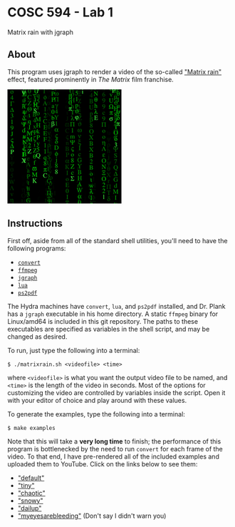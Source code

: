 # COSC 594 - Lab 1

Matrix rain with jgraph

## About

This program uses jgraph to render a video of the so-called ["Matrix rain"](https://en.wikipedia.org/wiki/Matrix_digital_rain) effect, featured prominently in *The Matrix* film franchise.

<img src="./example.gif" alt="Matrix rain example" />

## Instructions

First off, aside from all of the standard shell utilities, you'll need to have the following programs:

* [`convert`](https://imagemagick.org/)
* [`ffmpeg`](https://ffmpeg.org/)
* [`jgraph`](http://web.eecs.utk.edu/~jplank/plank/jgraph/jgraph.html)
* [`lua`](https://www.lua.org/)
* [`ps2pdf`](https://www.ghostscript.com/)

The Hydra machines have `convert`, `lua`, and `ps2pdf` installed, and Dr. Plank has a `jgraph` executable in his home directory. A static `ffmpeg` binary for Linux/amd64 is included in this git repository. The paths to these executables are specified as variables in the shell script, and may be changed as desired.

To run, just type the following into a terminal:

```
$ ./matrixrain.sh <videofile> <time>
```

where `<videofile>` is what you want the output video file to be named, and `<time>` is the length of the video in seconds. Most of the options for customizing the video are controlled by variables inside the script. Open it with your editor of choice and play around with these values.

To generate the examples, type the following into a terminal:

```
$ make examples
```

Note that this will take a **very long time** to finish; the performance of this program is bottlenecked by the need to run `convert` for each frame of the video. To that end, I have pre-rendered all of the included examples and uploaded them to YouTube. Click on the links below to see them:

* ["default"](https://youtu.be/AHWzZB32yI0)
* ["tiny"](https://youtu.be/G6tmnxP6Zyw)
* ["chaotic"](https://youtu.be/SmaRYUANee4)
* ["snowy"](https://youtu.be/PiRidffYSFE)
* ["dailup"](https://youtu.be/WEAIcGjXG1U)
* ["myeyesarebleeding"](https://youtu.be/XoQjTu242zc) (Don't say I didn't warn you)
